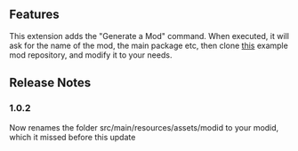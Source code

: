 ## Features

This extension adds the "Generate a Mod" command. When executed, it will ask for the name of the mod, the main package etc, then clone [this](https://github.com/FabricMC/fabric-example-mod) example mod repository, and modify it to your needs.

## Release Notes

### 1.0.2
Now renames the folder src/main/resources/assets/modid to your modid, which it missed before this update
